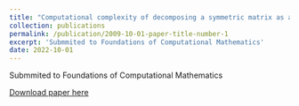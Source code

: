 ```yaml
---
title: "Computational complexity of decomposing a symmetric matrix as a sum of positive semidefinite and diagonal matrices"
collection: publications
permalink: /publication/2009-10-01-paper-title-number-1
excerpt: 'Submmited to Foundations of Computational Mathematics'
date: 2022-10-01
---
```


Submmited to Foundations of Computational Mathematics

[Download paper here](http://academicpages.github.io/files/lowrankDiag.pdf)

<!-- Recommended citation: Your Name, You. (2009). "Paper Title Number 1." <i>Journal 1</i>. 1(1). -->
